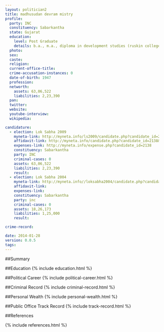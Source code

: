 ```yaml
---
layout: politician2
title: madhusudan devram mistry
profile: 
  party: INC
  constituency: Sabarkantha
  state: Gujarat
  education: 
    level: Post Graduate
    details: b.a., m.a., diploma in development studies (ruskin college, oxford, u.k.), advocacy studies course (i.d.r., boston, u.s.a.)
  photo: 
  sex: 
  caste: 
  religion: 
  current-office-title: 
  crime-accusation-instances: 0
  date-of-birth: 1947
  profession: 
  networth: 
    assets: 63,06,522
    liabilities: 2,23,390
  pan: 
  twitter: 
  website: 
  youtube-interview: 
  wikipedia: 

candidature: 
  - election: Lok Sabha 2009
    myneta-link: http://myneta.info/ls2009/candidate.php?candidate_id=2138
    affidavit-link: http://myneta.info/candidate.php?candidate_id=2138&scan=original
    expenses-link: http://myneta.info/expense.php?candidate_id=2138
    constituency: Sabarkantha 
    party: INC
    criminal-cases: 0
    assets: 63,06,522
    liabilities: 2,23,390
    result:  
  - election: Lok Sabha 2004
    myneta-link: http://myneta.info//loksabha2004/candidate.php?candidate_id=1173
    affidavit-link: 
    expenses-link: 
    constituency: Sabarkantha 
    party: inc
    criminal-cases: 0
    assets: 18,26,173
    liabilities: 1,25,000
    result:  

crime-record: 

date: 2014-01-28
version: 0.0.5
tags: 
---
```

##Summary


##Education
{% include education.html %}


##Political Career
{% include political-career.html %}


##Criminal Record
{% include criminal-record.html %}


##Personal Wealth
{% include personal-wealth.html %}


##Public Office Track Record
{% include track-record.html %}


##References


{% include references.html %}